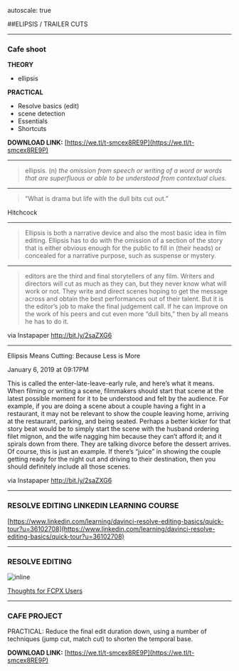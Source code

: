 autoscale: true

##ELIPSIS / TRAILER CUTS

---

### Cafe shoot

**THEORY**

- ellipsis 

**PRACTICAL**

- Resolve basics (edit)
- scene detection
- Essentials
 - Shortcuts 

**DOWNLOAD LINK:**
[https://we.tl/t-smcex8RE9P](https://we.tl/t-smcex8RE9P)

---

> ellipsis. (n) *the omission from speech or writing of a word or words that are superfluous or able to be understood from contextual clues.*

---

> "What is drama but life with the dull bits cut out.”

Hitchcock

---

> Ellipsis is both a narrative device and also the most basic idea in film editing. Ellipsis has to do with the omission of a section of the story that is either obvious enough for the public to fill in (their heads) or concealed for a narrative purpose, such as suspense or mystery.

---

> editors are the third and final storytellers of any film. Writers and directors will cut as much as they can, but they never know what will work or not. They write and direct scenes hoping to get the message across and obtain the best performances out of their talent. But it is the editor’s job to make the final judgement call. If he can improve on the work of his peers and cut even more “dull bits,” then by all means he has to do it.

via Instapaper http://bit.ly/2saZXG6

---

Ellipsis Means Cutting: Because Less is More

January 6, 2019 at 09:17PM

This is called the enter-late-leave-early rule, and here’s what it means. When filming or writing a scene, filmmakers should start that scene at the latest possible moment for it to be understood and felt by the audience. For example, if you are doing a scene about a couple having a fight in a restaurant, it may not be relevant to show the couple leaving home, arriving at the restaurant, parking, and being seated. Perhaps a better kicker for that story beat would be to simply start the scene with the husband ordering filet mignon, and the wife nagging him because they can’t afford it; and it spirals down from there. They are talking divorce before the dessert arrives. Of course, this is just an example. If there’s “juice” in showing the couple getting ready for the night out and driving to their destination, then you should definitely include all those scenes.



via Instapaper http://bit.ly/2saZXG6

---

### RESOLVE EDITING LINKEDIN LEARNING COURSE

[https://www.linkedin.com/learning/davinci-resolve-editing-basics/quick-tour?u=36102708](https://www.linkedin.com/learning/davinci-resolve-editing-basics/quick-tour?u=36102708)

---

### RESOLVE EDITING

![inline](file:///Users/55119041/Dropbox/Screenshots/Screenshot%202019-10-20%2019.27.52.png)

[Thoughts for FCPX Users](https://www.linkedin.com/learning/davinci-resolve-editing-basics/thoughts-for-fcpx-users?u=36102708)

---

### CAFE PROJECT

PRACTICAL: Reduce the final edit duration down, using a number of techniques (jump cut, match cut) to shorten the temporal base.

**DOWNLOAD LINK:**
[https://we.tl/t-smcex8RE9P](https://we.tl/t-smcex8RE9P)
